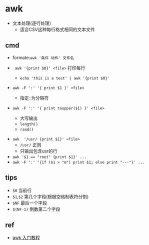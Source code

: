 # awk

+ 文本处理(逐行处理）
    + 适合CSV这种每行格式相同的文本文件

## cmd
+ formate:`awk '条件 动作' 文件名`

+ ` awk '{print $0}' <file>` 打印每行
    + `echo 'this is a test' | awk '{print $0}'`

+ `awk -F ':' '{ print $1 }' <file>`
    + 指定`:`为分隔符

+ `awk -F ':' '{ print toupper($1) }' <file>`
    + 大写输出
    + `length()`
    + `rand()`
<!-- 条件输出 -->
+ `awk  '/usr/ {print $1}' <file>`
    + `/usr/` 正则
    + 只输出包含usr的行
+ `awk '$1 == "root" {print $1}' ...`
+ `awk -F ':' '{if ($1 > "m") print $1; else print "---"}' ...`


## tips

+ `$0` 当前行
+ `$1`,`$2` 第几个字段(根据空格制表符分割)
+ `$NF` 最后一个字段
+ `$(NF-1)` 倒数第二个字段

## ref

+ [awk 入门教程](https://www.ruanyifeng.com/blog/2018/11/awk.html)